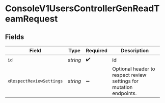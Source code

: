 # ConsoleV1UsersControllerGenReadTeamRequest


## Fields

| Field                                                              | Type                                                               | Required                                                           | Description                                                        |
| ------------------------------------------------------------------ | ------------------------------------------------------------------ | ------------------------------------------------------------------ | ------------------------------------------------------------------ |
| `id`                                                               | *string*                                                           | :heavy_check_mark:                                                 | id                                                                 |
| `xRespectReviewSettings`                                           | *string*                                                           | :heavy_minus_sign:                                                 | Optional header to respect review settings for mutation endpoints. |